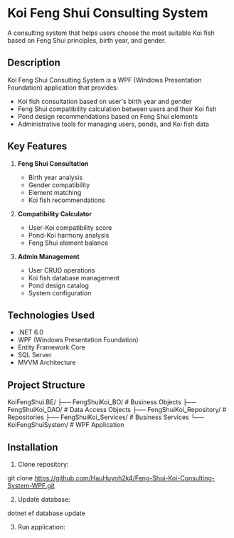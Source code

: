 # Koi Feng Shui Consulting System

A consulting system that helps users choose the most suitable Koi fish based on Feng Shui principles, birth year, and gender.

## Description

Koi Feng Shui Consulting System is a WPF (Windows Presentation Foundation) application that provides:

- Koi fish consultation based on user's birth year and gender
- Feng Shui compatibility calculation between users and their Koi fish
- Pond design recommendations based on Feng Shui elements
- Administrative tools for managing users, ponds, and Koi fish data

## Key Features

1. **Feng Shui Consultation**

   - Birth year analysis
   - Gender compatibility
   - Element matching
   - Koi fish recommendations

2. **Compatibility Calculator**

   - User-Koi compatibility score
   - Pond-Koi harmony analysis
   - Feng Shui element balance

3. **Admin Management**
   - User CRUD operations
   - Koi fish database management
   - Pond design catalog
   - System configuration

## Technologies Used

- .NET 6.0
- WPF (Windows Presentation Foundation)
- Entity Framework Core
- SQL Server
- MVVM Architecture

## Project Structure

KoiFengShui.BE/
├── FengShuiKoi_BO/ # Business Objects
├── FengShuiKoi_DAO/ # Data Access Objects
├── FengShuiKoi_Repository/ # Repositories
├── FengShuiKoi_Services/ # Business Services
└── KoiFengShuiSystem/ # WPF Application

## Installation

1. Clone repository:

git clone https://github.com/HauHuynh2k4/Feng-Shui-Koi-Consulting-System-WPF.git

2. Update database:

dotnet ef database update

3. Run application:

